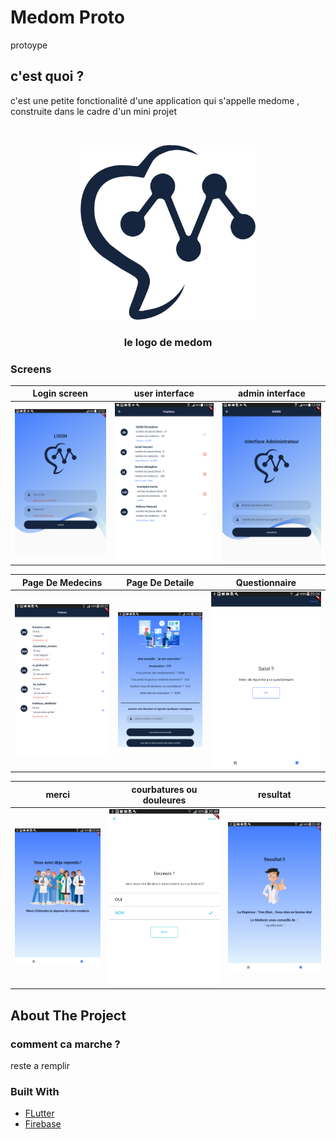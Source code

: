 # Medom Proto

protoype

## c'est quoi ?
c'est une petite fonctionalité d'une application qui s'appelle medome , construite dans le cadre d'un mini projet 

<br />
<p align="center">
  <a href="https://github.com/abdelghanimeliani/hackthebot">
    <img src="assets/images/logo.png" alt="logo" width="280" height="280" >
  </a>

  <h3 align="center">le logo de medom</h3>




### Screens

|Login screen|user interface|admin interface|
|:------------:|:------------:|:-------------:|
![show categoies](assets/images/login.png)|![show products](assets/images/ui.png)|![the product](assets/images/admin.png)|

|Page De Medecins|Page De Detaile|Questionnaire|
|:------------:|:------------:|:-------------:|
![Page De Medecins](assets/images/medui.png)|![Page De Detaile](assets/images/detail_page.png)|![Questionnaire](assets/images/ques.png)|

|merci|courbatures ou douleures|resultat|
|:------------:|:------------:|:-------------:|
![merci](assets/images/merci.png)|![courbatures ou douleure](assets/images/courbatures.png)|![resultat](assets/images/resultat.png)|



<!-- ABOUT THE PROJECT -->
## About The Project
### comment ca marche ? 
reste a remplir 

### Built With

* [FLutter](https://flutter.dev/)
* [Firebase](https://firebase.google.com/)









